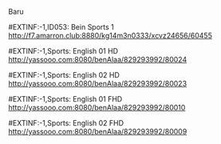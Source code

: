 Baru


#EXTINF:-1,ID053: Bein Sports 1
http://f7.amarron.club:8880/kg14m3n0333/xcvz24656/60455

#EXTINF:-1,Sports: English 01 HD
http://yassooo.com:8080/benAlaa/829293992/80024

 #EXTINF:-1,Sports: English 02 HD
http://yassooo.com:8080/benAlaa/829293992/80023

#EXTINF:-1,Sports: English 01 FHD
http://yassooo.com:8080/benAlaa/829293992/80010

#EXTINF:-1,Sports: English 02 FHD
http://yassooo.com:8080/benAlaa/829293992/80009
